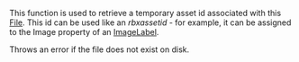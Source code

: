 This function is used to retrieve a temporary asset id associated with this [File](https://developer.roblox.com/en-us/api-reference/class/File). This id can be used like an _rbxassetid_ - for example, it can be assigned to the Image property of an [ImageLabel](https://developer.roblox.com/en-us/api-reference/class/ImageLabel).

Throws an error if the file does not exist on disk.
